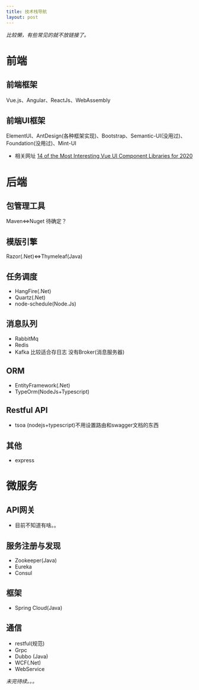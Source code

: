 ```yaml
---
title: 技术栈导航
layout: post
---
```


*比较懒，有些常见的就不放链接了。*
# 前端
## 前端框架
Vue.js、Angular、ReactJs、WebAssembly
## 前端UI框架
ElementUI、AntDesign(各种框架实现)、Bootstrap、Semantic-UI(没用过)、Foundation(没用过)、Mint-UI

* 相关网址
[14 of the Most Interesting Vue UI Component Libraries for 2020](https://www.codeinwp.com/blog/vue-ui-component-libraries/)

# 后端
## 包管理工具
Maven<=>Nuget 待确定？
## 模版引擎
Razor(.Net)<=>Thymeleaf(Java)

## 任务调度
* HangFire(.Net)
* Quartz(.Net)
* node-schedule(Node.Js)

## 消息队列
* RabbitMq
* Redis
* Kafka 比较适合存日志 没有Broker(消息服务器)

## ORM
* EntityFramework(.Net)
* TypeOrm(NodeJs+Typescript)

## Restful API
* tsoa (nodejs+typescript)不用设置路由和swagger文档的东西

## 其他
* express 

# 微服务
## API网关
* 目前不知道有啥。。

## 服务注册与发现
* Zookeeper(Java)
* Eureka
* Consul

## 框架
* Spring Cloud(Java)

## 通信
* restful(规范)
* Grpc
* Dubbo (Java)
* WCF(.Net)
* WebService

*未完待续。。。*